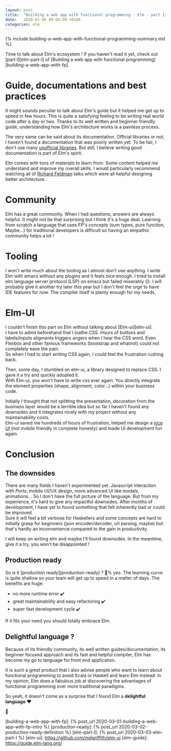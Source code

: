 ```yaml
---
layout: post
title:  "Building a web app with functional programming - Elm - part II"
date:   2020-03-06 00:00:00 +0100
categories: elm
---
```


{% include building-a-web-app-with-functional-programming-summary.md %}

Time to talk about Elm's ecosystem ! If you haven't read it yet, check out [part I][elm-part-I] of [Building a web app with functional programming][building-a-web-app-with-fp].

# Guide, documentations and best practices

It might sounds peculiar to talk about Elm's guide but it helped me get up to speed in few hours. This is quite a satisfying feeling to be writing real world code after a day or two. Thanks to its well written and beginner friendly guide, understanding how Elm's architecture works is a painless process.

The very same can be said about its documentation. Official libraries or not, I haven't found a documentation that was poorly written yet. To be fair, I don't use many [unofficial libraries](https://github.com/patchgirl/patchgirl/blob/8f2fb4f630a9264d119573ebe64dd909c67d6e6b/front/elm.json#L9-L25). But still, I believe writing good documentation is part of Elm's spirit.

Elm comes with tons of materials to learn from. Some content helped me understand and improve my overall skills. I would particularly recommend watching all of [Richard Feldman](https://www.youtube.com/results?search_query=richard+feldman+elm) talks which were all helpful designing better architecture.

# Community

Elm has a great community. When I had questions, answers are always helpful. It might not be that surprising but I think it's a huge deal. Learning from scratch a language that uses FP's concepts (sum types, pure function, Maybe...) for traditional developers is difficult so having an empathic community helps a lot !

# Tooling

I won't write much about the tooling as I almost don't use anything.
I write Elm with emacs without any plugins and it feels nice enough. I tried to install elm language server protocol (LSP) on emacs but failed miserably :pensive:. I will probably give it another try later this year but I don't feel the urge to have IDE features for now. The compiler itself is plenty enough for my needs.

# Elm-UI

I couldn't finish this part on Elm without talking about [Elm-ui][elm-ui]. <br/>
I have to admit beforehand that I loathe CSS. Hours of buttons and labels/inputs aligments triggers angers when I hear the CSS word. Even Flexbox and other famous frameworks (bootstrap and whatnot) could not completely ease the pain. <br/>
So when I had to start writing CSS again, I could feel the frustration rushing back.

Then, some day, I stumbled on elm-ui, a library designed to replace CSS. I gave it a try and quickly adopted it.<br/>
With Elm-ui, you won't have to write css ever again. You directly integrate the element properties (shape, alignment, color...) within your business code.

Initially I thought that not splitting the presentation, decoration from the business layer would be a terrible idea but so far I haven't found any downsides and it integrates nicely with my project without any maintainability costs. <br/>
Elm-ui saved me hundreds of hours of frustration, helped me design a [nice UI](https://patchgirl.io) (not mobile friendly in complete honesty) and made UI development fun again.

# Conclusion

## The downsides

There are many fields I haven't experimented yet. Javascript interaction with *Ports*, mobile UI/UX design, more advanced UI like modals, animations...
So I don't have the full picture of the language. But from my experience, it's hard to give any impactful downsides. After months of development, I have yet to found something that felt inherently bad or could be improved. <br/>
Sure it will feel a bit verbose for Haskellers and some concepts are hard to initially grasp for beginners (json encoder/decoder, url parsing, maybe) but that's hardly an inconvenience compared to the gain in productivity.

I will keep on writing elm and maybe I'll found downsides. In the meantime, give it a try, you won't be disappointed !

## Production ready

So is it [production ready][production-ready] ? :100:% yes. The learning curve is quite shallow so your team will get up to speed in a matter of days. The benefits are huge:
- no more runtime error :heavy_check_mark:
- great maintainability and easy refactoring :heavy_check_mark:
- super fast development cycle :heavy_check_mark:

If it fits your need you should totally embrace Elm.

## Delightful language ?

Because of its friendly community, its well written guides/documentation, its beginner focused approach and its fast and helpful compiler, Elm has become my go to language for front end application.

It is such a great product that I also advise people who want to learn about functional programming to avoid Scala or Haskell and learn Elm instead. In my opinion, Elm does a fabulous job at discovering the advantages of functional programming over more traditional paradigms.<br/>

So yeah, it doesn't come as a surprise that I found Elm a **delightful language** :heart:

:cactus:

[building-a-web-app-with-fp]: {% post_url 2020-03-01-building-a-web-app-with-fp-intro %}
[production-ready]: {% post_url 2020-03-02-production-ready-definition %}
[elm-part-I]: {% post_url 2020-03-03-elm-part-I %}
[elm-ui]: https://github.com/mdgriffith/elm-ui
[elm-guide]: https://guide.elm-lang.org/
